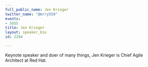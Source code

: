 ```yaml
---
full_public_name: Jen Krieger
twitter_name: "@mrry550"
events:
- 5055
title: Jen Krieger
layout: speaker_bio
id: 2294

---
```

Keynote speaker and doer of many things, Jen Krieger is Chief Agile Architect at Red Hat.